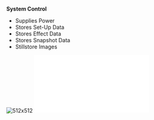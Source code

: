 **System Control**
- Supplies Power
- Stores Set-Up Data
- Stores Effect Data 
- Stores Snapshot Data
- Stillstore Images

![512x512](Sony%20MKS8010B%20SCU.png)
![](System%20Control%20Unit%20–%20MKS-8010B%20(MVS-6000pg.12).pdf)